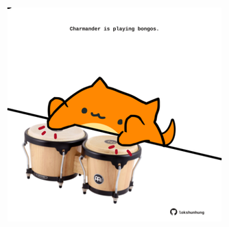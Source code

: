 <!-- built at 12/09/2023, 14:00:39 UTC -->
<p align="center">
  <img width="500" height="500" src="./ReadmeImage.svg">
</p>

